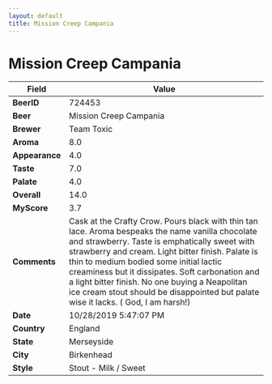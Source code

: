 ```yaml
---
layout: default
title: Mission Creep Campania
---
```


# Mission Creep Campania

| Field         | Value     |
|---------------|-----------|
| **BeerID** | 724453 |
| **Beer** | Mission Creep Campania |
| **Brewer** | Team Toxic |
| **Aroma** | 8.0 |
| **Appearance** | 4.0 |
| **Taste** | 7.0 |
| **Palate** | 4.0 |
| **Overall** | 14.0 |
| **MyScore** | 3.7 |
| **Comments** | Cask at the Crafty Crow. Pours black with thin tan lace. Aroma bespeaks the name vanilla chocolate and strawberry. Taste is emphatically sweet with strawberry and cream. Light bitter finish. Palate is thin to medium bodied some initial lactic creaminess but it dissipates. Soft carbonation and a light bitter finish. No one buying a Neapolitan ice cream stout should be disappointed but palate wise it lacks. ( God, I am harsh!) |
| **Date** | 10/28/2019 5:47:07 PM |
| **Country** | England |
| **State** | Merseyside |
| **City** | Birkenhead |
| **Style** | Stout - Milk / Sweet |
